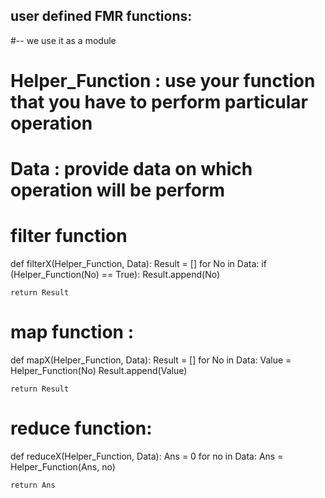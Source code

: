 

## user defined FMR functions:
#-- we use it as a module
# Helper_Function : use your function that you  have to perform particular operation
# Data : provide data on which operation will be perform

   


# filter function
def filterX(Helper_Function, Data):
    Result = []
    for No in Data:
        if (Helper_Function(No) == True):
            Result.append(No)

    return Result

# map function :
def mapX(Helper_Function, Data):
    Result = []
    for No in Data:
        Value = Helper_Function(No)
        Result.append(Value)

    return Result
    
    
# reduce function: 
def reduceX(Helper_Function, Data):
    Ans = 0
    for no in Data:
        Ans = Helper_Function(Ans, no)

    return Ans

